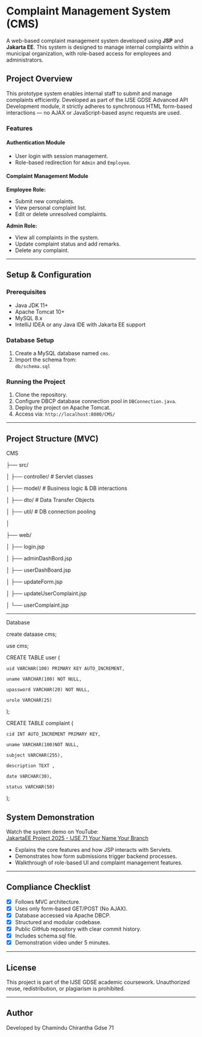 # Complaint Management System (CMS)

A web-based complaint management system developed using **JSP** and **Jakarta EE**. This system is designed to manage internal complaints within a municipal organization, with role-based access for employees and administrators.

##  Project Overview

This prototype system enables internal staff to submit and manage complaints efficiently. Developed as part of the IJSE GDSE Advanced API Development module, it strictly adheres to synchronous HTML form-based interactions — no AJAX or JavaScript-based async requests are used.

###  Features

####  Authentication Module
- User login with session management.
- Role-based redirection for `Admin` and `Employee`.

####  Complaint Management Module

**Employee Role:**
- Submit new complaints.
- View personal complaint list.
- Edit or delete unresolved complaints.

**Admin Role:**
- View all complaints in the system.
- Update complaint status and add remarks.
- Delete any complaint.

---

##  Setup & Configuration

###  Prerequisites
- Java JDK 11+
- Apache Tomcat 10+
- MySQL 8.x
- IntelliJ IDEA or any Java IDE with Jakarta EE support

###  Database Setup
1. Create a MySQL database named `cms`.
2. Import the schema from:  
   `db/schema.sql`

###  Running the Project
1. Clone the repository.
2. Configure DBCP database connection pool in `DBConnection.java`.
3. Deploy the project on Apache Tomcat.
4. Access via: `http://localhost:8080/CMS/`

---

##  Project Structure (MVC)

CMS

├── src/

│ ├── controller/ # Servlet classes

│ ├── model/ # Business logic & DB interactions

│ ├── dto/ # Data Transfer Objects

│ ├── util/ # DB connection pooling

│

├── web/

│ ├── login.jsp

│ ├── adminDashBord.jsp

│ ├── userDashBoard.jsp

│ ├── updateForm.jsp

│ ├── updateUserComplaint.jsp

│ └── userComplaint.jsp


---

Database

create dataase cms;

use cms;


CREATE TABLE user (

    uid VARCHAR(100) PRIMARY KEY AUTO_INCREMENT,
    
    uname VARCHAR(100) NOT NULL,
    
    upassword VARCHAR(20) NOT NULL,
    
	urole VARCHAR(25)
 
);


CREATE TABLE complaint (

    cid INT AUTO_INCREMENT PRIMARY KEY,
    
	uname VARCHAR(100)NOT NULL,
 
    subject VARCHAR(255),
    
    description TEXT ,
    
	date VARCHAR(30),
 
    status VARCHAR(50)
);


##  System Demonstration

Watch the system demo on YouTube:  
 [JakartaEE Project 2025 - IJSE 71 Your Name Your Branch](#)

- Explains the core features and how JSP interacts with Servlets.
- Demonstrates how form submissions trigger backend processes.
- Walkthrough of role-based UI and complaint management features.

---

##  Compliance Checklist

- [x] Follows MVC architecture.
- [x] Uses only form-based GET/POST (No AJAX).
- [x] Database accessed via Apache DBCP.
- [x] Structured and modular codebase.
- [x] Public GitHub repository with clear commit history.
- [x] Includes schema.sql file.
- [x] Demonstration video under 5 minutes.

---

##  License

This project is part of the IJSE GDSE academic coursework. Unauthorized reuse, redistribution, or plagiarism is prohibited.

---

##  Author
Developed by Chamindu Chirantha Gdse 71 


